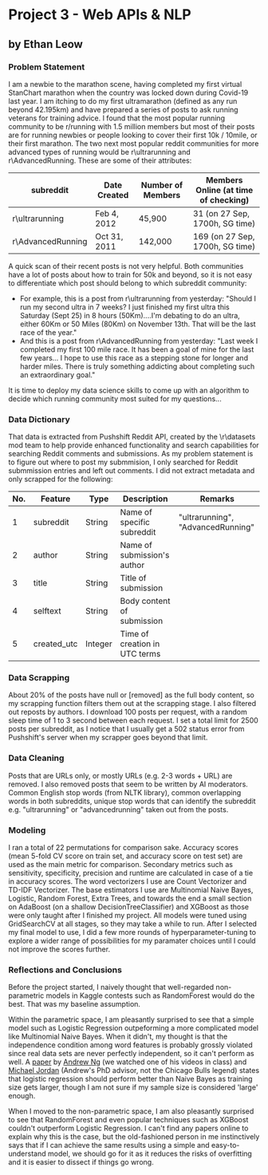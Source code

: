 # Project 3 - Web APIs & NLP
## by Ethan Leow


### Problem Statement
I am a newbie to the marathon scene, having completed my first virtual StanChart marathon when the country was locked down during Covid-19 last year. I am itching to do my first ultramarathon (defined as any run beyond 42.195km) and have prepared a series of posts to ask running veterans for training advice. I found that the most popular running community to be r/running with 1.5 million members but most of their posts are for running newbies or people looking to cover their first 10k / 10mile, or their first marathon. The two next most popular reddit communities for more advanced types of running would be r\ultrarunning and r\AdvancedRunning. These are some of their attributes:

|subreddit|Date Created|Number of Members|Members Online (at time of checking)|
|---------|------------|-----------------|------------------------------------|
|r\ultrarunning|Feb 4, 2012|45,900|31 (on 27 Sep, 1700h, SG time)|
|r\AdvancedRunning|Oct 31, 2011|142,000|169 (on 27 Sep, 1700h, SG time)|

A quick scan of their recent posts is not very helpful. Both communities have a lot of posts about how to train for 50k and beyond, so it is not easy to differentiate which post should belong to which subreddit community:
- For example, this is a post from r\ultrarunning from yesterday: "Should I run my second ultra in 7 weeks? I just finished my first ultra this Saturday (Sept 25) in 8 hours (50Km)....I'm debating to do an ultra, either 60Km or 50 Miles (80Km) on November 13th. That will be the last race of the year." 
- And this is a post from r\AdvancedRunning from yesterday: "Last week I completed my first 100 mile race. It has been a goal of mine for the last few years... I hope to use this race as a stepping stone for longer and harder miles. There is truly something addicting about completing such an extraordinary goal."

It is time to deploy my data science skills to come up with an algorithm to decide which running community most suited for my questions...

### Data Dictionary
That data is extracted from Pushshift Reddit API, created by the \r\datasets mod team to help provide enhanced functionality and search capabilities for searching Reddit comments and submissions. As my problem statement is to figure out where to post my submmision, I only searched for Reddit submmission entries and left out comments. I did not extract metadata and only scrapped for the following: 

| No. | Feature | Type |  Description | Remarks |
|-----|---------|------|-------------|---------|
| 1 | subreddit | String| Name of specific subreddit | "ultrarunning", "AdvancedRunning" |
| 2 | author | String | Name of submission's author |  | 
| 3 | title | String | Title of submission | |
| 4 | selftext | String | Body content of submission | |
| 5 | created_utc | Integer | Time of creation in UTC terms | |

### Data Scrapping 
About 20% of the posts have null or \[removed\] as the full body content, so my scrapping function filters them out at the scrapping stage. I also filtered out reposts by authors. I download 100 posts per request, with a random sleep time of 1 to 3 second between each request. I set a total limit for 2500 posts per subreddit, as I notice that I usually get a 502 status error from Pushshift's server when my scrapper goes beyond that limit. 

### Data Cleaning
Posts that are URLs only, or mostly URLs (e.g. 2-3 words + URL) are removed. I also removed posts that seem to be written by AI moderators. Common English stop words (from NLTK library), common overlapping words in both subreddits, unique stop words that can identify the subreddit e.g. "ultrarunning" or "advancedrunning" taken out from the posts.

### Modeling
I ran a total of 22 permutations for comparison sake. Accuracy scores (mean 5-fold CV score on train set, and accuracy score on test set) are used as the main metric for comparison. Secondary metrics such as sensitivity, specificity, precision and runtime are calculated in case of a tie in accuracy scores.
The word vectorizers I use are Count Vectorizer and TD-IDF Vectorizer. The base estimators I use are Multinomial Naive Bayes, Logistic, Random Forest, Extra Trees, and towards the end a small section on AdaBoost (on a shallow DecisionTreeClassifier) and XGBoost as those were only taught after I finished my project. All models were tuned using GridSearchCV at all stages, so they may take a while to run. After I selected my final model to use, I did a few more rounds of hyperparameter-tuning to explore a wider range of possibilities for my paramater choices until I could not improve the scores further. 

### Reflections and Conclusions 
Before the project started, I naively thought that well-regarded non-parametric models in Kaggle contests such as RandomForest would do the best. That was my baseline assumption.

Within the parametric space, I am pleasantly surprised to see that a simple model such as Logistic Regression outpeforming a more complicated model like Multinomial Naive Bayes. When it didn't, my thought is that the independence condition among word features is probably grossly violated since real data sets are never perfectly independent, so it can't perform as well. A [paper](http://ai.stanford.edu/~ang/papers/nips01-discriminativegenerative.pdf) by [Andrew Ng](https://en.wikipedia.org/wiki/Andrew_Ng) (we watched one of his videos in class) and [Michael Jordan](https://en.wikipedia.org/wiki/Michael_I._Jordan) (Andrew's PhD advisor, not the Chicago Bulls legend) states that logistic regression should perform better than Naive Bayes as training size gets larger, though I am not sure if my sample size is considered 'large' enough.

When I moved to the non-parametric space, I am also pleasantly surprised to see that RandomForest and even popular techniques such as XGBoost couldn't outperform Logistic Regression. I can't find any papers online to explain why this is the case, but the old-fashioned person in me instinctively says that if I can achieve the same results using a simple and easy-to-understand model, we should go for it as it reduces the risks of overfitting and it is easier to dissect if things go wrong.


